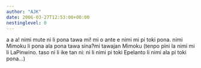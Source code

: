 ```yaml
---
author: "AJK"
date: 2006-03-27T12:53:00+00:00
nestinglevel: 0
---
```

a a a! nimi mute ni li pona tawa mi! mi o ante e nimi mi pi toki pona. nimi Mimoku li pona ala pona tawa sina?mi tawajan Mimoku (tenpo pini la nimi mi li LaPinwino. taso ni li ike tan ni: ni li nimi pi toki Epelanto li nimi ala pi toki pona...)